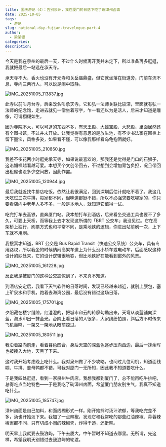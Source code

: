 ```yaml
---
title: 国庆游记（4）：告别泉州，我在厦门的日落下吃了碗漳州卤面
date: 2025-10-05
tags:
  - 游记
slug: national-day-fujian-travelogue-part-4
author:
  - 梁某银
categories:
description:
---
```

今天是我在泉州的最后一天，不过什么时候离开我并未定下，所以准备再多逛逛，我就把最后一站选在承天寺。

承天寺不大，香火也没有开元寺和关岳庙鼎盛，但它就坐落在街道旁，门前车流不息，寺内三两行人，可以说是闹中取静。

![IMG_20251005_113837.jpg](https://img.liangmouyin.com/2025/10/c51cf9e1e2f4304ee6f25320e789af2b.jpg)

此寺以前叫月台寺，后来改名叫承天寺。它和弘一法师关联比较深，里面就有弘一法师的纪念馆，走进去就见一僧坐着写字，乍一看还以为是活人，后来才知道是雕像，可谓栩栩如生。

因为寺院不大，可以可逛的东西不多，有天王殿、大雄宝殿、大悲殿，里面居然还有个图书馆，不过并未开放。让我觉得有意思的是放生池，有不少书法家在围栏上留下墨宝，风格多姿，如果看不懂，可以像我那样看乌龟抱团就好。

![IMG_20251005_210850.jpg](https://img.liangmouyin.com/2025/10/bd555c4e4ac7ad8231b3f039854954fa.jpg)

我差不多花两小时逛完承天寺，如果说最喜欢的，那我还是觉得是门口的石狮子，这谄媚样越看越可爱。本想买个文创带回去，不过想到会增加背包负担，况且带回出租屋也没多少空间放，因此作罢。

![IMG_20251005_120944.jpg](https://img.liangmouyin.com/2025/10/c968e435f52cc71b2721cd0e522701e5.jpg)

最后我就近找牛排店吃饭，依然让我很满足，回到深圳后估计就吃不着了。我这几天吃过三次牛排，每家都不同，但味道都挺不错，所以不必强求要吃哪家的，你只要看店内中老年人多不多，一般是本地人，就知道它值得一试。

吃完打车去高铁，直奔厦门站。我本想打车到酒店，后来看坐交通工具也要不了多久，可要上天桥，而等我上去才发现这所谓的「BRT 公交车」我没见过。它在高架桥上独行，刷票方式也和平常不同，是乘地铁的逻辑，你进出站前刷一次，上下车就不用刷。

我搜索才知道，BRT 公交是 Bus Rapid Transit（快速公交系统）公交车，具有专用路权，所以我坐的时候纳闷高架车道上为什么没小轿车或电动车，后面感叹这种设计的妙处来，它的设计逻辑很地铁，但比地铁好在能看到窗外的风景。

![IMG_20251005_161228.jpg](https://img.liangmouyin.com/2025/10/21b88517e3f1f1b13a3b7cf65288af1d.jpg)

反正我是被厦门的这种公交震惊到了，不来真不知道。

到酒店安定后，我看下天气软件的日落时间，发现已经越来越近，就别上腰包，塞上矿泉水和手机，跑着去海湾公园，最后没有错过这场日落。

![IMG_20251005_175701.jpg](https://img.liangmouyin.com/2025/10/1dc9dc1f99749647b5ba8eff3b59b56d.jpg)

夕阳藏在楼宇缝隙，红澄澄的，把城市和云的轮廓勾勒出来，天穹从淡蓝铺向深蓝，海水印出一抹金光。台阶上看日落的人很多，大家纷纷拍照，斜后方不时传来飞机轰鸣，一架又一架地从眼前掠过。

![IMG_20251005_180511.jpg](https://img.liangmouyin.com/2025/10/59d3c0835190d45b880ad46abf436dbe.jpg)

我沿着路向前走，看着暮色四合，身后天空的深蓝色逐步压向西边，最后一抹余晖也被拽入大地，天黑了下来。

这时我开始考虑晚上吃什么。我对泉州做了不少攻略，也问过几位司机，知道面线糊、牛排、姜母鸭都不错，可我对厦门一无所知，因此我不知道要吃什么。

于是我四处逛逛，看到一家泉州牛肉店。我想我都到厦门了，总不能再吃牛排吧，总得吃点当地特色——于是我吃了碗漳州卤面，希望厦门朋友别生气，我真不知道吃什么。

![IMG_20251005_185747.jpg](https://img.liangmouyin.com/2025/10/340da1a858d7a503a1b8f80f2b451bee.jpg)

漳州卤面是自己加料，和面线糊形式一样。刚开始拌时汤汁浓郁，等我吃完差不多，汤也开始淡下来。我加了一点辣椒，发现它和我常吃的那些红油辣椒、蒜蓉辣椒酱都不同，只有切成小圈的辣椒壳，炸得干透，还挺辣。

明天早上我就要去鼓浪屿，下午去厦大，中午暂时不知道去哪里。无所谓，先这样，希望我明天别错过去鼓浪屿的轮渡。